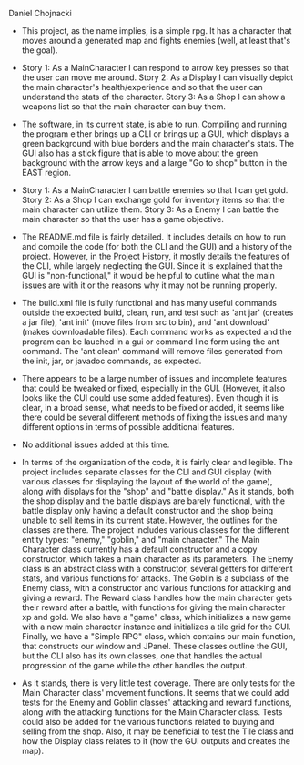 Daniel Chojnacki

* This project, as the name implies, is a simple rpg. It has a character that moves around a generated map and fights enemies (well, at least that's the goal).

* Story 1: As a MainCharacter I can respond to arrow key presses so that the user can move me around.
  Story 2: As a Display I can visually depict the main character's health/experience and so that the user can understand the stats of the character.
  Story 3: As a Shop I can show a weapons list so that the main character can buy them.

* The software, in its current state, is able to run. Compiling and running the program either brings up a CLI or brings up a GUI, which displays a green background with blue borders and the main character's stats. The GUI also has a stick figure that is able to move about the green background with the arrow keys and a large "Go to shop" button in the EAST region.

* Story 1: As a MainCharacter I can battle enemies so that I can get gold.
  Story 2: As a Shop I can exchange gold for inventory items so that the main character can utilize them.
  Story 3: As a Enemy I can battle the main character so that the user has a game objective.

* The README.md file is fairly detailed. It includes details on how to run and compile the code (for both the CLI and the GUI) and a history of the project. However, in the Project History, it mostly details the features of the CLI, while largely neglecting the GUI. Since it is explained that the GUI is "non-functional," it would be helpful to outline what the main issues are with it or the reasons why it may not be running properly.

* The build.xml file is fully functional and has many useful commands outside the expected build, clean, run, and test such as 'ant jar' (creates a jar file), 'ant init' (move files from src to bin), and 'ant download' (makes downloadable files). Each command works as expected and the program can be lauched in a gui or command line form using the ant command. The 'ant clean' command will remove files generated from the init, jar, or javadoc commands, as expected. 

* There appears to be a large number of issues and incomplete features that could be tweaked or fixed, especially in the GUI. (However, it also looks like the CUI could use some added features). Even though it is clear, in a broad sense, what needs to be fixed or added, it seems like there could be several different methods of fixing the issues and many different options in terms of possible additional features.

* No additional issues added at this time.

* In terms of the organization of the code, it is fairly clear and legible. The project includes separate classes for the CLI and GUI display (with various classes for displaying the layout of the world of the game), along with displays for the "shop" and "battle display." As it stands, both the shop display and the battle displays are barely functional, with the battle display only having a default constructor and the shop being unable to sell items in its current state. However, the outlines for the classes are there. The project includes various classes for the different entity types: "enemy," "goblin," and "main character." The Main Character class currently has a default constructor and a copy constructor, which takes a main character as its parameters. The Enemy class is an abstract class with a constructor, several getters for different stats, and various functions for attacks. The Goblin is a subclass of the Enemy class, with a constructor and various functions for attacking and giving a reward. The Reward class handles how the main character gets their reward after a battle, with functions for giving the main character xp and gold. We also have a "game" class, which initializes a new game with a new main character instance and initializes a tile grid for the GUI. Finally, we have a "Simple RPG" class, which contains our main function, that constructs our window and JPanel. These classes outline the GUI, but the CLI also has its own classes, one that handles the actual progression of the game while the other handles the output.

* As it stands, there is very little test coverage. There are only tests for the Main Character class' movement functions. It seems that we could add tests for the Enemy and Goblin classes' attacking and reward functions, along with the attacking functions for the Main Character class. Tests could also be added for the various functions related to buying and selling from the shop. Also, it may be beneficial to test the Tile class and how the Display class relates to it (how the GUI outputs and creates the map).
